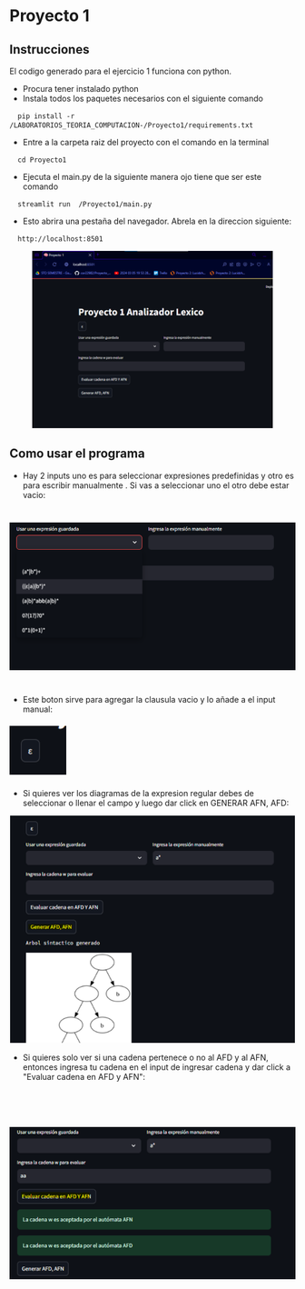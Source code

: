 # Proyecto 1

## Instrucciones
El codigo generado para el ejercicio 1 funciona con python. 
- Procura tener instalado python
- Instala todos los paquetes necesarios con el siguiente comando
```
  pip install -r /LABORATORIOS_TEORIA_COMPUTACION-/Proyecto1/requirements.txt
```
- Entre a la carpeta raiz del proyecto con el comando en la terminal
```
  cd Proyecto1
```

- Ejecuta el main.py de la siguiente manera ojo tiene que ser este comando
```
  streamlit run  /Proyecto1/main.py
```

- Esto abrira una pestaña del navegador. Abrela en la direccion siguiente:
```
  http://localhost:8501
```
<img src="Instructions\Captura_inicio.png"  style="object-fit: contain; width: 1000px; height: 312px;"/>

## Como usar el programa

- Hay 2 inputs uno es para seleccionar expresiones predefinidas y otro es para escribir manualmente . Si vas a seleccionar uno el otro debe estar vacio:

<img src="Instructions\captura_inputs.png"  style="object-fit: contain; width: 1000px; height: 312px;"/>

- Este boton sirve para agregar la clausula vacio y lo añade a el input manual:

<img src="Instructions\boton.png"  style="object-fit: contain; width: 100px; height: 100px;"/>

- Si quieres ver los diagramas de la expresion regular debes de seleccionar o llenar el campo y luego dar click en GENERAR AFN, AFD:

<img src="Instructions\generar AFD AFN.png"  style="object-fit: contain; width: 600px; height: 400px;"/>

- Si quieres solo ver si una cadena pertenece o no al AFD y al AFN, entonces ingresa tu cadena en el input de ingresar cadena y dar click a "Evaluar cadena en AFD y AFN":

<img src="Instructions\evaluar.png"  style="object-fit: contain; width: 600px; height: 400px;"/>
